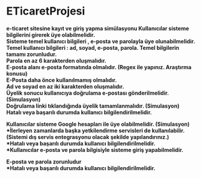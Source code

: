 # ETicaretProjesi
<h4>e-ticaret sitesine kayıt ve giriş yapma simülasyonu
Kullanıcılar sisteme bilgilerini girerek üye olabilmelidir.<br>
Sisteme temel kullanıcı bilgileri , e-posta ve parolayla üye olunabilmelidir. Temel kullanıcı bilgileri : ad, soyad, e-posta, parola. Temel bilgilerin tamamı zorunludur.<br>
Parola en az 6 karakterden oluşmalıdır.<br>
E-posta alanı e-posta formatında olmalıdır. (Regex ile yapınız. Araştırma konusu)<br>
E-Posta daha önce kullanılmamış olmalıdır.<br>
Ad ve soyad en az iki karakterden oluşmalıdır.<br>
Üyelik sonucu kullanıcıya doğrulama e-postası gönderilmelidir. (Simulasyon)<br>
Doğrulama linki tıklandığında üyelik tamamlanmalıdır. (Simulasyon)<br>
Hatalı veya başarılı durumda kullanıcı bilgilendirilmelidir.<br>

Kullanıcılar sisteme Google hesapları ile üye olabilmelidir. (Simulasyon)<br>
*İlerleyen zamanlarda başka yetkilendirme servisleri de kullanılabilir. (Sistemi dış servis entegrasyonu olacak şekilde yapılandırınız.)<br>
*Hatalı veya başarılı durumda kullanıcı bilgilendirilmelidir.<br>
*Kullanıcılar e-posta ve parola bilgisiyle sisteme giriş yapabilmelidir.<br>

E-posta ve parola zorunludur<br>
*Hatalı veya başarılı durumda kullanıcı bilgilendirilmelidir.</h4><br>

